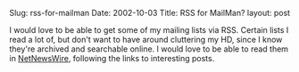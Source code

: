 Slug: rss-for-mailman
Date: 2002-10-03
Title: RSS for MailMan?
layout: post

I would love to be able to get some of my mailing lists via RSS. Certain lists I read a lot of, but don&#39;t want to have around cluttering my HD, since I know they&#39;re archived and searchable online. I would love to be able to read them in <a href="http://www.ranchero.com/software/netnewswire/">NetNewsWire</a>, following the links to interesting posts.
